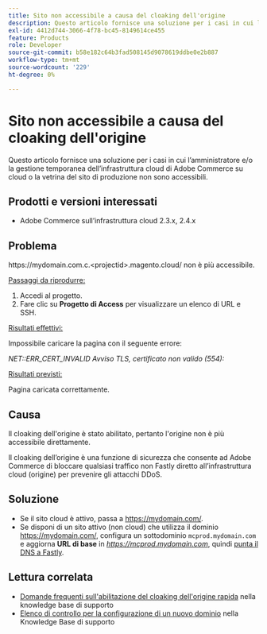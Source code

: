```yaml
---
title: Sito non accessibile a causa del cloaking dell'origine
description: Questo articolo fornisce una soluzione per i casi in cui l’amministratore e/o la gestione temporanea dell’infrastruttura cloud di Adobe Commerce su cloud o la vetrina del sito di produzione non sono accessibili.
exl-id: 4412d744-3066-4f78-bc45-8149614ce455
feature: Products
role: Developer
source-git-commit: b58e182c64b3fad508145d9078619ddbe0e2b887
workflow-type: tm+mt
source-wordcount: '229'
ht-degree: 0%

---
```


# Sito non accessibile a causa del cloaking dell&#39;origine

Questo articolo fornisce una soluzione per i casi in cui l’amministratore e/o la gestione temporanea dell’infrastruttura cloud di Adobe Commerce su cloud o la vetrina del sito di produzione non sono accessibili.

## Prodotti e versioni interessati

* Adobe Commerce sull’infrastruttura cloud 2.3.x, 2.4.x

## Problema

https:&#x200B;//mydomain.com.c.&lt;projectid>.magento.cloud/ non è più accessibile.

<u>Passaggi da riprodurre:</u>

1. Accedi al progetto.
1. Fare clic su **Progetto di Access** per visualizzare un elenco di URL e SSH.

<u>Risultati effettivi:</u>

Impossibile caricare la pagina con il seguente errore:

*NET::ERR\_CERT\_INVALID* *Avviso TLS, certificato non valido (554):*

<u>Risultati previsti:</u>

Pagina caricata correttamente.

## Causa

Il cloaking dell&#39;origine è stato abilitato, pertanto l&#39;origine non è più accessibile direttamente.

Il cloaking dell’origine è una funzione di sicurezza che consente ad Adobe Commerce di bloccare qualsiasi traffico non Fastly diretto all’infrastruttura cloud (origine) per prevenire gli attacchi DDoS.

## Soluzione

* Se il sito cloud è attivo, passa a https://mydomain.com/.
* Se disponi di un sito attivo (non cloud) che utilizza il dominio https://mydomain.com/, configura un sottodominio `mcprod.mydomain.com` e aggiorna **URL di base** in *https://mcprod.mydomain.com*, quindi [punta il DNS a Fastly](https://experienceleague.adobe.com/it/docs/commerce-cloud-service/user-guide/cdn/setup-fastly/fastly-configuration#update-dns-configuration-with-development-settings).

## Lettura correlata

* [Domande frequenti sull&#39;abilitazione del cloaking dell&#39;origine rapida](/help/faq/general/fastly-origin-cloaking-enablement-faq.md) nella knowledge base di supporto
* [Elenco di controllo per la configurazione di un nuovo dominio](https://experienceleague.adobe.com/it/docs/commerce-knowledge-base/kb/how-to/checklist-for-setting-up-a-new-domain) nella Knowledge Base di supporto
